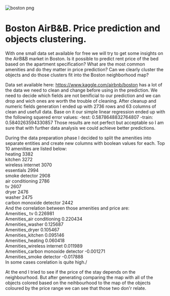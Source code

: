 ![boston png](https://cdn.passporthealthusa.com/wp-content/uploads/2017/04/passport-health-downtown-boston-travel-clinic.jpg?x90298)
# Boston AirB&B. Price prediction and objects clustering.

With one small data set available for free we will try to get some insights on the AirB&B market in Boston. 
Is it possible to predict rent price of the bed based on the apartment specification? What are the most common amenities and do they
matter in price prediction? Can we clearly cluster the objects and do those clusters fit into the Boston neighborhood map? 

Data set available here: https://www.kaggle.com/airbnb/boston has a lot of the data we need to clean and change before using in the prediction. We need to decide which fields are not benificial to our prediction and we can drop and wich ones are worth the trouble of cleaning. After cleanup and numeric fields generation I ended up with 2736 rows and 63 columns of clean and usefull data. Base on it our simple linear regression ended up with the following squered error values:
-test: 0.5878648832764807
-train: 0.5840263594330857
Those results are not perfect but acceptable so I am sure that with further data analysis we could achieve better predictions.

During the data preparation phase I decided to split the amenities into separate entities and create new columns with boolean values for each. Top 10 amenities are listed below: \
heating 3382\
kitchen 3272\
wireless internet 3070\
essentials 2994\
smoke detector 2908\
air conditioning 2786\
tv 2607\
dryer 2476\
washer 2475\
carbon monoxide detector 2442\
And the correlation between those amenities and price are:\
Amenities_ tv                          0.226981\
Amenities_air conditioning             0.220434\
Amenities_washer                       0.125687\
Amenities_dryer                        0.105467\
Amenities_kitchen                      0.095146\
Amenities_heating                      0.060418\
Amenities_wireless internet            0.011989\
Amenities_carbon monoxide detector    -0.001271\
Amenities_smoke detector              -0.017888\
In some cases corelation is quite high./ 

At the end I tried to see if the price of the stay depends on the neighbourhood. But after generating comparing the map with all of the objects colored based on the neihbourhood to the map of the objects coloured by the price range we can see that those two don'r relate.  

